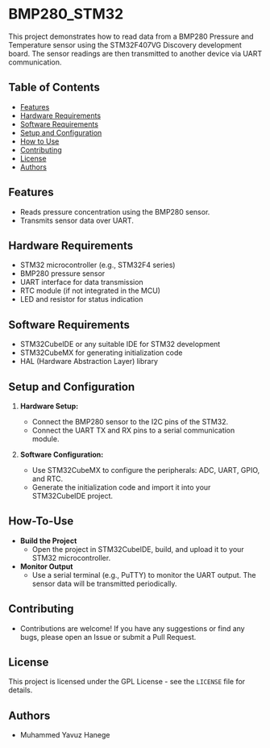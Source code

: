 # BMP280_STM32
This project demonstrates how to read data from a BMP280 Pressure and Temperature sensor using the STM32F407VG Discovery development board. The sensor readings are then transmitted to another device via UART communication.


## Table of Contents
- [Features](#features)
- [Hardware Requirements](#hardware-requirements)
- [Software Requirements](#software-requirements)
- [Setup and Configuration](#setup-and-configuration)
- [How to Use](#how-to-use)
- [Contributing](#Contributing)
- [License](#license)
- [Authors](#Authors)

## Features
- Reads pressure concentration using the BMP280 sensor.
- Transmits sensor data over UART.

## Hardware Requirements
- STM32 microcontroller (e.g., STM32F4 series)
- BMP280 pressure sensor
- UART interface for data transmission
- RTC module (if not integrated in the MCU)
- LED and resistor for status indication

## Software Requirements
- STM32CubeIDE or any suitable IDE for STM32 development
- STM32CubeMX for generating initialization code
- HAL (Hardware Abstraction Layer) library

## Setup and Configuration
1. **Hardware Setup:**
   - Connect the BMP280 sensor to the I2C pins of the STM32.
   - Connect the UART TX and RX pins to a serial communication module.

2. **Software Configuration:**
   - Use STM32CubeMX to configure the peripherals: ADC, UART, GPIO, and RTC.
   - Generate the initialization code and import it into your STM32CubeIDE project.


## How-To-Use
- **Build the Project**
    - Open the project in STM32CubeIDE, build, and upload it to your STM32 microcontroller.
- **Monitor Output**
    - Use a serial terminal (e.g., PuTTY) to monitor the UART output. The sensor data will be transmitted periodically.

## Contributing
- Contributions are welcome! If you have any suggestions or find any bugs, please open an Issue or submit a Pull Request.
## License
This project is licensed under the GPL License - see the `LICENSE` file for details.
## Authors
- Muhammed Yavuz Hanege

